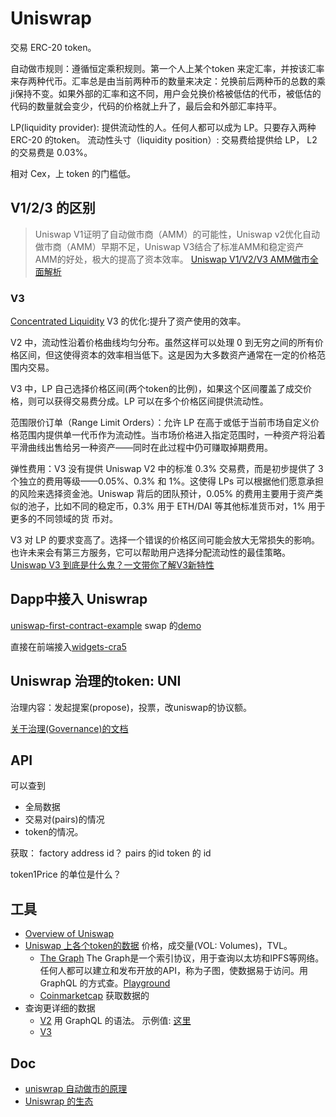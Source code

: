 # Uniswrap
交易 ERC-20 token。

自动做市规则：遵循恒定乘积规则。第一个人上某个token 来定汇率，并按该汇率来存两种代币。汇率总是由当前两种币的数量来决定：兑换前后两种币的总数的乘ji保持不变。如果外部的汇率和这不同，用户会兑换价格被低估的代币，被低估的代码的数量就会变少，代码的价格就上升了，最后会和外部汇率持平。

LP(liquidity provider): 提供流动性的人。任何人都可以成为 LP。只要存入两种 ERC-20 的token。
流动性头寸（liquidity position）:
交易费给提供给 LP， L2 的交易费是 0.03%。

相对 Cex，上 token 的门槛低。


## V1/2/3 的区别
> Uniswap V1证明了自动做市商（AMM）的可能性，Uniswap v2优化自动做市商（AMM）早期不足，Uniswap V3结合了标准AMM和稳定资产AMM的好处，极大的提高了资本效率。
> [Uniswap V1/V2/V3 AMM做市全面解析](https://zhuanlan.zhihu.com/p/398006442)

### V3
[Concentrated Liquidity](https://docs.uniswap.org/concepts/protocol/concentrated-liquidity)
V3 的优化:提升了资产使用的效率。

V2 中，流动性沿着价格曲线均匀分布。虽然这样可以处理 0 到无穷之间的所有价格区间，但这使得资本的效率相当低下。这是因为大多数资产通常在一定的价格范围内交易。

V3 中，LP 自己选择价格区间(两个token的比例)，如果这个区间覆盖了成交价格，则可以获得交易费分成。LP 可以在多个价格区间提供流动性。

范围限价订单（Range Limit Orders）：允许 LP 在高于或低于当前市场自定义价格范围内提供单一代币作为流动性。当市场价格进入指定范围时，一种资产将沿着平滑曲线出售给另一种资产——同时在此过程中仍可赚取掉期费用。

弹性费用：V3 没有提供 Uniswap V2 中的标准 0.3% 交易费，而是初步提供了 3 个独立的费用等级——0.05%、0.3% 和 1%。这使得 LPs 可以根据他们愿意承担的风险来选择资金池。Uniswap 背后的团队预计，0.05% 的费用主要用于资产类似的池子，比如不同的稳定币，0.3% 用于 ETH/DAI 等其他标准货币对，1% 用于更多的不同领域的货 币对。

V3 对 LP 的要求变高了。选择一个错误的价格区间可能会放大无常损失的影响。也许未来会有第三方服务，它可以帮助用户选择分配流动性的最佳策略。
[Uniswap V3 到底是什么鬼？一文带你了解V3新特性](https://zhuanlan.zhihu.com/p/359732262)

## Dapp中接入 Uniswrap
[uniswap-first-contract-example](https://github.com/Uniswap/uniswap-first-contract-example) swap 的[demo](https://github.com/Uniswap/uniswap-first-contract-example/blob/simple-swap-complete-example/contracts/SimpleSwap.sol)


直接在前端接入[widgets-cra5](https://github.com/Uniswap/widgets-demo/tree/cra)

## Uniswrap 治理的token: UNI
治理内容：发起提案(propose)，投票，改uniswap的协议额。

[关于治理(Governance)的文档](https://docs.uniswap.org/contracts/v2/reference/Governance/governance-reference)

## API
可以查到
* 全局数据
* 交易对(pairs)的情况
* token的情况。

获取：
factory address id？
pairs 的id
token 的 id

token1Price 的单位是什么？



## 工具
* [Overview of Uniswap](https://github.com/Uniswap/universe)
* [Uniswap 上各个token的数据](https://info.uniswap.org/#/) 价格，成交量(VOL: Volumes)，TVL。
  * [The Graph](https://thegraph.com/zh/) The Graph是一个索引协议，用于查询以太坊和IPFS等网络。任何人都可以建立和发布开放的API，称为子图，使数据易于访问。用 GraphQL 的方式查。[Playground](https://thegraph.com/explorer/subgraphs/ELUcwgpm14LKPLrBRuVvPvNKHQ9HvwmtKgKSH6123cr7?view=Playground)
  * [Coinmarketcap](https://coinmarketcap.com/api/documentation/v1/) 获取数据的
* 查询更详细的数据
  * [V2](https://thegraph.com/hosted-service/subgraph/uniswap/uniswap-v2) 用 GraphQL 的语法。 示例值: [这里](https://docs.uniswap.org/contracts/v2/reference/API/queries)
  * [V3](https://thegraph.com/hosted-service/subgraph/uniswap/uniswap-v3)

## Doc
* [uniswrap 自动做市的原理](https://docs.uniswap.org/contracts/v2/concepts/protocol-overview/how-uniswap-works)
* [Uniswrap 的生态](https://docs.uniswap.org/contracts/v2/concepts/protocol-overview/ecosystem-participants)